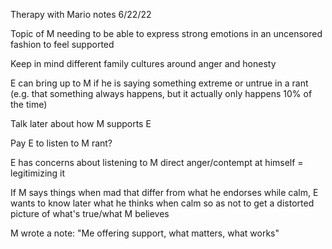 Therapy with Mario notes 6/22/22

Topic of M needing to be able to express strong emotions in an uncensored fashion to feel supported

Keep in mind different family cultures around anger and honesty

E can bring up to M if he is saying something extreme or untrue in a rant (e.g. that something always happens, but it actually only happens 10% of the time)

Talk later about how M supports E

Pay E to listen to M rant?

E has concerns about listening to M direct anger/contempt at himself = legitimizing it

If M says things when mad that differ from what he endorses while calm, E wants to know later what he thinks when calm so as not to get a distorted picture of what's true/what M believes

M wrote a note: "Me offering support, what matters, what works"